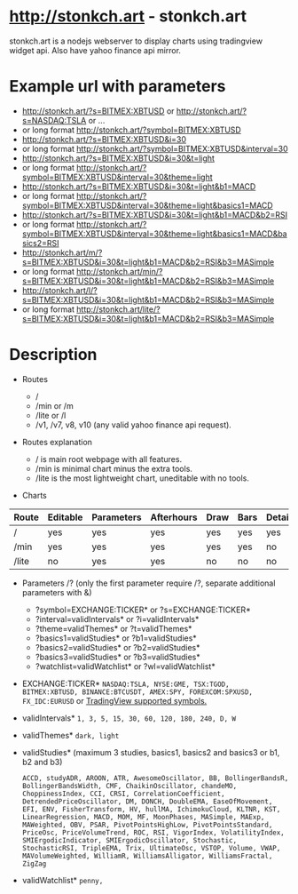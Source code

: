 # http://stonkch.art - stonkch.art

stonkch.art is a nodejs webserver to display charts using tradingview widget api. Also have yahoo finance api mirror.

# Example url with parameters
* http://stonkch.art/?s=BITMEX:XBTUSD or http://stonkch.art/?s=NASDAQ:TSLA or ...
* or long format http://stonkch.art/?symbol=BITMEX:XBTUSD
* http://stonkch.art/?s=BITMEX:XBTUSD&i=30
* or long format  http://stonkch.art/?symbol=BITMEX:XBTUSD&interval=30
* http://stonkch.art/?s=BITMEX:XBTUSD&i=30&t=light
* or long format  http://stonkch.art/?symbol=BITMEX:XBTUSD&interval=30&theme=light
* http://stonkch.art/?s=BITMEX:XBTUSD&i=30&t=light&b1=MACD
* or long format  http://stonkch.art/?symbol=BITMEX:XBTUSD&interval=30&theme=light&basics1=MACD
* http://stonkch.art/?s=BITMEX:XBTUSD&i=30&t=light&b1=MACD&b2=RSI
* or long format  http://stonkch.art/?symbol=BITMEX:XBTUSD&interval=30&theme=light&basics1=MACD&basics2=RSI
* http://stonkch.art/m/?s=BITMEX:XBTUSD&i=30&t=light&b1=MACD&b2=RSI&b3=MASimple
* or long format  http://stonkch.art/min/?s=BITMEX:XBTUSD&i=30&t=light&b1=MACD&b2=RSI&b3=MASimple
* http://stonkch.art/l/?s=BITMEX:XBTUSD&i=30&t=light&b1=MACD&b2=RSI&b3=MASimple
* or long format  http://stonkch.art/lite/?s=BITMEX:XBTUSD&i=30&t=light&b1=MACD&b2=RSI&b3=MASimple

# Description
* Routes
  * /
  * /min or /m
  * /lite or /l
  * /v1, /v7, v8, v10 (any valid yahoo finance api request).

* Routes explanation
  * / is main root webpage with all features.
  * /min is minimal chart minus the extra tools.
  * /lite is the most lightweight chart, uneditable with no tools.

* Charts

Route | Editable | Parameters | Afterhours | Draw | Bars | Details | Watchlist | Calendar | Hotlists
----- | -------- | ---------- | ---------- | ---- | ---- | ------- | --------- | -------- | --------
/     | yes      | yes       | yes        | yes     | yes       | yes     | yes       | yes      | yes
/min  | yes      | yes       | yes        | yes     | yes       | no      | no        | no       | no
/lite | no       | yes       | yes        | no      | no        | no      | no        | no       | no


* Parameters /? (only the first parameter require /?, separate additional parameters with &)
  * ?symbol=EXCHANGE:TICKER* or ?s=EXCHANGE:TICKER*
  * ?interval=validIntervals* or ?i=validIntervals*
  * ?theme=validThemes* or ?t=validThemes*
  * ?basics1=validStudies* or ?b1=validStudies*
  * ?basics2=validStudies* or ?b2=validStudies*
  * ?basics3=validStudies* or ?b3=validStudies*
  * ?watchlist=validWatchlist* or ?wl=validWatchlist*


* EXCHANGE:TICKER*
  ```NASDAQ:TSLA, NYSE:GME, TSX:TGOD, BITMEX:XBTUSD, BINANCE:BTCUSDT, AMEX:SPY, FOREXCOM:SPXUSD, FX_IDC:EURUSD``` or [TradingView supported symbols.](https://www.tradingview.com/widget/#AvailableMarketsForWidgets)
  
* validIntervals*
  ```1, 3, 5, 15, 30, 60, 120, 180, 240, D, W```
  
* validThemes*
  ```dark, light```
  
* validStudies* 
  (maximum 3 studies, basics1, basics2 and basics3 or b1, b2 and b3)
  
  ```ACCD, studyADR, AROON, ATR, AwesomeOscillator, BB, BollingerBandsR, BollingerBandsWidth, CMF, ChaikinOscillator, chandeMO, ChoppinessIndex, CCI, CRSI, CorrelationCoefficient, DetrendedPriceOscillator, DM, DONCH, DoubleEMA, EaseOfMovement, EFI, ENV, FisherTransform, HV, hullMA, IchimokuCloud, KLTNR, KST, LinearRegression, MACD, MOM, MF, MoonPhases, MASimple, MAExp, MAWeighted, OBV, PSAR, PivotPointsHighLow, PivotPointsStandard, PriceOsc, PriceVolumeTrend, ROC, RSI, VigorIndex, VolatilityIndex, SMIErgodicIndicator, SMIErgodicOscillator, Stochastic, StochasticRSI, TripleEMA, Trix, UltimateOsc, VSTOP, Volume, VWAP, MAVolumeWeighted, WilliamR, WilliamsAlligator, WilliamsFractal, ZigZag```

* validWatchlist*
  ```penny, ```
